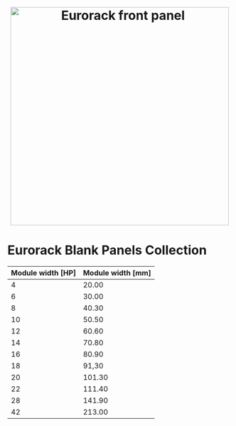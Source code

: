 <h1 align="center">
  <br>
  <img src="https://user-images.githubusercontent.com/4960853/100156169-780bf400-2e76-11eb-8d44-0ac909425711.png" alt="Eurorack front panel" width="491">
  <br>
</h1>


# Eurorack Blank Panels Collection

| Module width [HP] | Module width [mm] |
|----------|----------------|
| 4        | 20.00 |
| 6        | 30.00 |
| 8        | 40.30 |
| 10        | 50.50 |
| 12        | 60.60 |
| 14        | 70.80 |
| 16        | 80.90 |
| 18        | 91,30 |
| 20        | 101.30 |
| 22        | 111.40 |
| 28        | 141.90 |
| 42        | 213.00 |
